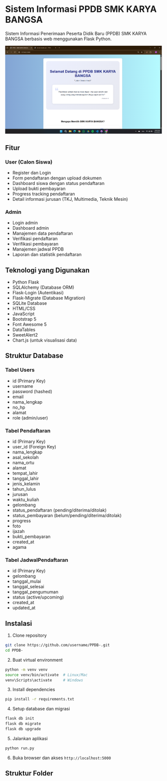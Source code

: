 # Sistem Informasi PPDB SMK KARYA BANGSA

Sistem Informasi Penerimaan Peserta Didik Baru (PPDB) SMK KARYA BANGSA berbasis web menggunakan Flask Python.

![Homepage](static/img/jurusan/Screenshot%202025-05-22%20104037.png)

## Fitur

### User (Calon Siswa)
- Register dan Login
- Form pendaftaran dengan upload dokumen
- Dashboard siswa dengan status pendaftaran
- Upload bukti pembayaran
- Progress tracking pendaftaran
- Detail informasi jurusan (TKJ, Multimedia, Teknik Mesin)

### Admin
- Login admin
- Dashboard admin
- Manajemen data pendaftaran
- Verifikasi pendaftaran
- Verifikasi pembayaran 
- Manajemen jadwal PPDB
- Laporan dan statistik pendaftaran

## Teknologi yang Digunakan

- Python Flask
- SQLAlchemy (Database ORM)
- Flask-Login (Autentikasi)
- Flask-Migrate (Database Migration)
- SQLite Database
- HTML/CSS
- JavaScript
- Bootstrap 5
- Font Awesome 5
- DataTables
- SweetAlert2
- Chart.js (untuk visualisasi data)

## Struktur Database

### Tabel Users
- id (Primary Key)
- username
- password (hashed)
- email
- nama_lengkap 
- no_hp
- alamat
- role (admin/user)

### Tabel Pendaftaran
- id (Primary Key)
- user_id (Foreign Key)
- nama_lengkap
- asal_sekolah
- nama_ortu
- alamat
- tempat_lahir
- tanggal_lahir
- jenis_kelamin
- tahun_lulus
- jurusan
- waktu_kuliah
- gelombang
- status_pendaftaran (pending/diterima/ditolak)
- status_pembayaran (belum/pending/diterima/ditolak)
- progress
- foto
- ijazah
- bukti_pembayaran
- created_at
- agama

### Tabel JadwalPendaftaran
- id (Primary Key)
- gelombang
- tanggal_mulai
- tanggal_selesai  
- tanggal_pengumuman
- status (active/upcoming)
- created_at
- updated_at

## Instalasi

1. Clone repository
```bash
git clone https://github.com/username/PPDB-.git
cd PPDB-
```

2. Buat virtual environment
```bash
python -m venv venv
source venv/bin/activate  # Linux/Mac
venv\Scripts\activate     # Windows
```

3. Install dependencies
```bash
pip install -r requirements.txt
```

4. Setup database dan migrasi
```bash
flask db init
flask db migrate
flask db upgrade
```

5. Jalankan aplikasi
```bash
python run.py
```

6. Buka browser dan akses `http://localhost:5000`

## Struktur Folder

